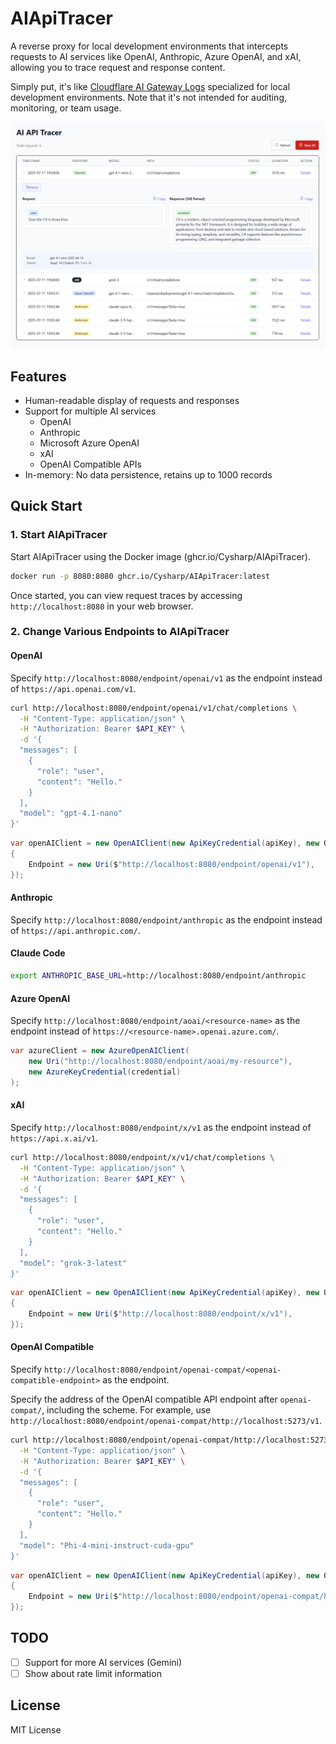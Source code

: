 # AIApiTracer

A reverse proxy for local development environments that intercepts requests to AI services like OpenAI, Anthropic, Azure OpenAI, and xAI, allowing you to trace request and response content.

Simply put, it's like [Cloudflare AI Gateway Logs](https://developers.cloudflare.com/ai-gateway/observability/logging/) specialized for local development environments. Note that it's not intended for auditing, monitoring, or team usage.

![](docs/img/screen-01.png?)

## Features

- Human-readable display of requests and responses
- Support for multiple AI services
    - OpenAI
    - Anthropic
    - Microsoft Azure OpenAI
    - xAI
    - OpenAI Compatible APIs
- In-memory: No data persistence, retains up to 1000 records

## Quick Start

### 1. Start AIApiTracer

Start AIApiTracer using the Docker image (ghcr.io/Cysharp/AIApiTracer).

```bash
docker run -p 8080:8080 ghcr.io/Cysharp/AIApiTracer:latest
```

Once started, you can view request traces by accessing `http://localhost:8080` in your web browser.

### 2. Change Various Endpoints to AIApiTracer

#### OpenAI

Specify `http://localhost:8080/endpoint/openai/v1` as the endpoint instead of `https://api.openai.com/v1`.

```bash
curl http://localhost:8080/endpoint/openai/v1/chat/completions \
  -H "Content-Type: application/json" \
  -H "Authorization: Bearer $API_KEY" \
  -d '{
  "messages": [
    {
      "role": "user",
      "content": "Hello."
    }
  ],
  "model": "gpt-4.1-nano"
}'
```
```csharp
var openAIClient = new OpenAIClient(new ApiKeyCredential(apiKey), new OpenAIClientOptions
{
    Endpoint = new Uri($"http://localhost:8080/endpoint/openai/v1"),
});
```

#### Anthropic
Specify `http://localhost:8080/endpoint/anthropic` as the endpoint instead of `https://api.anthropic.com/`.

#### Claude Code
```bash
export ANTHROPIC_BASE_URL=http://localhost:8080/endpoint/anthropic
```

#### Azure OpenAI
Specify `http://localhost:8080/endpoint/aoai/<resource-name>` as the endpoint instead of `https://<resource-name>.openai.azure.com/`.

```csharp
var azureClient = new AzureOpenAIClient(
    new Uri("http://localhost:8080/endpoint/aoai/my-resource"),
    new AzureKeyCredential(credential)
);
```

#### xAI
Specify `http://localhost:8080/endpoint/x/v1` as the endpoint instead of `https://api.x.ai/v1`.

```bash
curl http://localhost:8080/endpoint/x/v1/chat/completions \
  -H "Content-Type: application/json" \
  -H "Authorization: Bearer $API_KEY" \
  -d '{
  "messages": [
    {
      "role": "user",
      "content": "Hello."
    }
  ],
  "model": "grok-3-latest"
}'
```
```csharp
var openAIClient = new OpenAIClient(new ApiKeyCredential(apiKey), new OpenAIClientOptions
{
    Endpoint = new Uri($"http://localhost:8080/endpoint/x/v1"),
});
```

#### OpenAI Compatible
Specify `http://localhost:8080/endpoint/openai-compat/<openai-compatible-endpoint>` as the endpoint.

Specify the address of the OpenAI compatible API endpoint after `openai-compat/`, including the scheme. For example, use `http://localhost:8080/endpoint/openai-compat/http://localhost:5273/v1`.

```bash
curl http://localhost:8080/endpoint/openai-compat/http://localhost:5273/v1/chat/completions \
  -H "Content-Type: application/json" \
  -H "Authorization: Bearer $API_KEY" \
  -d '{
  "messages": [
    {
      "role": "user",
      "content": "Hello."
    }
  ],
  "model": "Phi-4-mini-instruct-cuda-gpu"
}'
```
```csharp
var openAIClient = new OpenAIClient(new ApiKeyCredential(apiKey), new OpenAIClientOptions
{
    Endpoint = new Uri($"http://localhost:8080/endpoint/openai-compat/http://localhost:5273/v1"), // `http://localhost:5273/v1` is Foundry Local
});
```

## TODO
- [ ] Support for more AI services (Gemini)
- [ ] Show about rate limit information

## License

MIT License